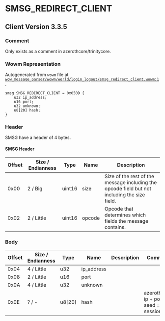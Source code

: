 # SMSG_REDIRECT_CLIENT

## Client Version 3.3.5

### Comment

Only exists as a comment in azerothcore/trinitycore.

### Wowm Representation

Autogenerated from `wowm` file at [`wow_message_parser/wowm/world/login_logout/smsg_redirect_client.wowm:1`](https://github.com/gtker/wow_messages/tree/main/wow_message_parser/wowm/world/login_logout/smsg_redirect_client.wowm#L1).
```rust,ignore
smsg SMSG_REDIRECT_CLIENT = 0x050D {
    u32 ip_address;
    u16 port;
    u32 unknown;
    u8[20] hash;
}
```
### Header

SMSG have a header of 4 bytes.

#### SMSG Header

| Offset | Size / Endianness | Type   | Name   | Description |
| ------ | ----------------- | ------ | ------ | ----------- |
| 0x00   | 2 / Big           | uint16 | size   | Size of the rest of the message including the opcode field but not including the size field.|
| 0x02   | 2 / Little        | uint16 | opcode | Opcode that determines which fields the message contains.|

### Body

| Offset | Size / Endianness | Type | Name | Description | Comment |
| ------ | ----------------- | ---- | ---- | ----------- | ------- |
| 0x04 | 4 / Little | u32 | ip_address |  |  |
| 0x08 | 2 / Little | u16 | port |  |  |
| 0x0A | 4 / Little | u32 | unknown |  |  |
| 0x0E | ? / - | u8[20] | hash |  | azerothcore: ip + port, seed = sessionkey |

